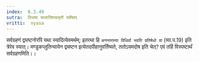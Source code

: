 ```yaml
---
index:  6.3.49
sutra:  विभाषा चत्वारिंशत्प्रभृतौ सर्वेषाम्
vritti:  nyasa
---
```


सर्वग्रहणं द्व्यष्टनोरपि यथा स्यादित्येवमर्थम्; इतरथा हि `अनन्तरस्या विधिर्वा भवति प्रतिषेधो वा` (व्या.प.19) इति त्रेरेव स्यात्। मण्डुकप्लुतिन्यायेन द्व्यष्टन इत्येतदपीहानुवर्तिष्यते, ततोऽयमदोष इति चेत्? एवं तर्हि विस्पष्टार्थं सर्वग्रहणमिति।।


